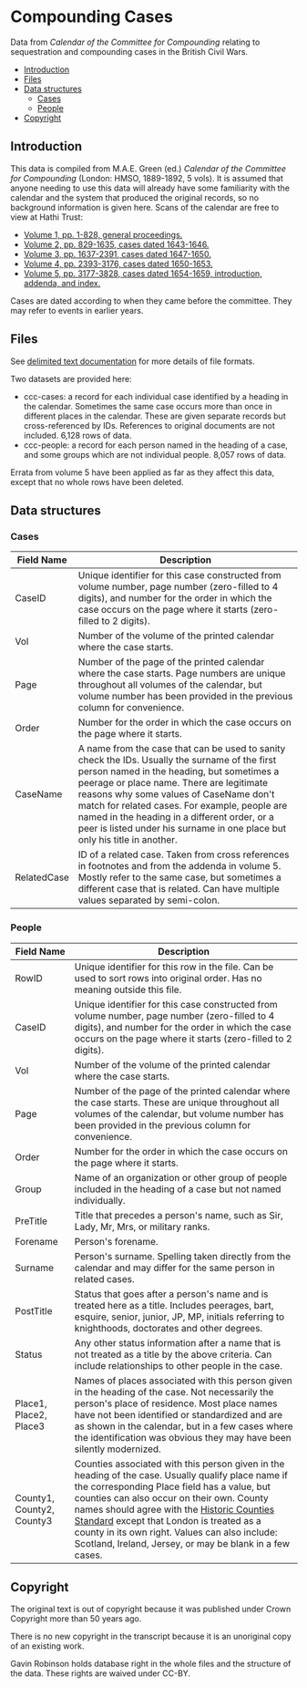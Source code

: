 # Compounding Cases

Data from *Calendar of the Committee for Compounding* relating to sequestration and compounding cases in the British Civil Wars.

- [Introduction](#introduction)
- [Files](#files)
- [Data structures](#data-structures)
	- [Cases](#cases)
	- [People](#people)
- [Copyright](#copyright)

## Introduction

This data is compiled from M.A.E. Green (ed.) *Calendar of the Committee for Compounding* (London: HMSO, 1889-1892, 5 vols). It is assumed that anyone needing to use this data will already have some familiarity with the calendar and the system that produced the original records, so no background information is given here. Scans of the calendar are free to view at Hathi Trust:

- [Volume 1, pp. 1-828, general proceedings.](https://babel.hathitrust.org/cgi/pt?id=msu.31293027026552)
- [Volume 2, pp. 829-1635, cases dated 1643-1646.](https://babel.hathitrust.org/cgi/pt?id=mdp.39015066345532)
- [Volume 3, pp. 1637-2391, cases dated 1647-1650.](https://babel.hathitrust.org/cgi/pt?id=mdp.39015066345680)
- [Volume 4, pp. 2393-3176, cases dated 1650-1653.](https://babel.hathitrust.org/cgi/pt?id=uiug.30112107844703)
- [Volume 5, pp. 3177-3828, cases dated 1654-1659, introduction, addenda, and index.](https://babel.hathitrust.org/cgi/pt?id=mdp.39015061336072)

Cases are dated according to when they came before the committee. They may refer to events in earlier years.

## Files

See [delimited text documentation](https://github.com/drgavinr/cc-by-data/blob/main/delimited-text.md) for more details of file formats.

Two datasets are provided here:

- ccc-cases: a record for each individual case identified by a heading in the calendar. Sometimes the same case occurs more than once in different places in the calendar. These are given separate records but cross-referenced by IDs. References to original documents are not included. 6,128 rows of data.
- ccc-people: a record for each person named in the heading of a case, and some groups which are not individual people. 8,057 rows of data.

Errata from volume 5 have been applied as far as they affect this data, except that no whole rows have been deleted.

## Data structures

### Cases

| Field Name | Description |
| --- | --- |
| CaseID | Unique identifier for this case constructed from volume number, page number (zero-filled to 4 digits), and number for the order in which the case occurs on the page where it starts (zero-filled to 2 digits).
| Vol | Number of the volume of the printed calendar where the case starts. |
| Page | Number of the page of the printed calendar where the case starts. Page numbers are unique throughout all volumes of the calendar, but volume number has been provided in the previous column for convenience. |
| Order | Number for the order in which the case occurs on the page where it starts. |
| CaseName | A name from the case that can be used to sanity check the IDs. Usually the surname of the first person named in the heading, but sometimes a peerage or place name. There are legitimate reasons why some values of CaseName don't match for related cases. For example, people are named in the heading in a different order, or a peer is listed under his surname in one place but only his title in another. |
| RelatedCase | ID of a related case. Taken from cross references in footnotes and from the addenda in volume 5. Mostly refer to the same case, but sometimes a different case that is related. Can have multiple values separated by semi-colon. |

### People

| Field Name | Description |
| --- | --- |
| RowID | Unique identifier for this row in the file. Can be used to sort rows into original order. Has no meaning outside this file. |
| CaseID | Unique identifier for this case constructed from volume number, page number (zero-filled to 4 digits), and number for the order in which the case occurs on the page where it starts (zero-filled to 2 digits).
| Vol | Number of the volume of the printed calendar where the case starts. |
| Page | Number of the page of the printed calendar where the case starts. These are unique throughout all volumes of the calendar, but volume number has been provided in the previous column for convenience. |
| Order | Number for the order in which the case occurs on the page where it starts. |
| Group | Name of an organization or other group of people included in the heading of a case but not named individually. |
| PreTitle | Title that precedes a person's name, such as Sir, Lady, Mr, Mrs, or military ranks. |
| Forename | Person's forename. |
| Surname | Person's surname. Spelling taken directly from the calendar and may differ for the same person in related cases. |
| PostTitle | Status that goes after a person's name and is treated here as a title. Includes peerages, bart, esquire, senior, junior, JP, MP, initials referring to knighthoods, doctorates and other degrees. |
| Status | Any other status information after a name that is not treated as a title by the above criteria. Can include relationships to other people in the case. |
| Place1, Place2, Place3 | Names of places associated with this person given in the heading of the case. Not necessarily the person's place of residence. Most place names have not been identified or standardized and are as shown in the calendar, but in a few cases where the identification was obvious they may have been silently modernized. |
| County1, County2, County3 | Counties associated with this person given in the heading of the case. Usually qualify place name if the corresponding Place field has a value, but counties can also occur on their own. County names should agree with the [Historic Counties Standard](https://historiccountiestrust.co.uk/Historic_Counties_Standard.pdf) except that London is treated as a county in its own right. Values can also include: Scotland, Ireland, Jersey, or may be blank in a few cases. |


## Copyright

The original text is out of copyright because it was published under Crown Copyright more than 50 years ago.

There is no new copyright in the transcript because it is an unoriginal copy of an existing work.

Gavin Robinson holds database right in the whole files and the structure of the data. These rights are waived under CC-BY.
